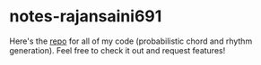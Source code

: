 # notes-rajansaini691
Here's the [repo](https://github.com/rajansaini691/algorithmic_music) for all of my code (probabilistic chord and rhythm generation). Feel free to check it out and request features! 

